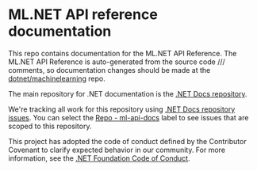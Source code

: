 # ML.NET API reference documentation

This repo contains documentation for the ML.NET API Reference. The ML.NET API Reference is auto-generated from the source code /// comments, so documentation changes should be made at the [dotnet/machinelearning](https://github.com/dotnet/machinelearning) repo.

The main repository for .NET documentation is the [.NET Docs repository](https://github.com/dotnet/docs). 

We're tracking all work for this repository using [.NET Docs repository issues](https://github.com/dotnet/docs/issues). You can select the [Repo - ml-api-docs](https://github.com/dotnet/docs/issues?q=is%3Aopen+is%3Aissue+label%3A%22%3Afile_folder%3A+Repo+-+ml-api-docs%22) label to see issues that are scoped to this repository.

This project has adopted the code of conduct defined by the Contributor Covenant to clarify expected behavior in our community. For more information, see the [.NET Foundation Code of Conduct](https://dotnetfoundation.org/code-of-conduct).
